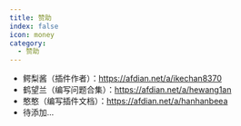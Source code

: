 ```yaml
---
title: 赞助
index: false
icon: money
category:
  - 赞助
---
```




- 鳄梨酱（插件作者）：https://afdian.net/a/ikechan8370
- 鹤望兰（编写问题合集）：https://afdian.net/a/hewang1an
- 憨憨（编写插件文档）：https://afdian.net/a/hanhanbeea
- 待添加...